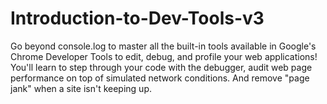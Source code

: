 # Introduction-to-Dev-Tools-v3
Go beyond console.log to master all the built-in tools available in Google's Chrome Developer Tools to edit, debug, and profile your web applications! You'll learn to step through your code with the debugger, audit web page performance on top of simulated network conditions. And remove "page jank" when a site isn't keeping up.
